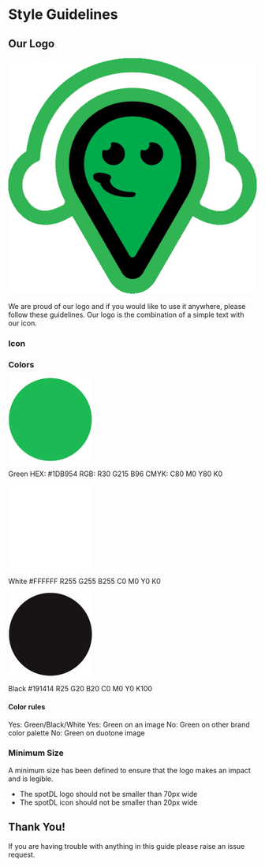 # Style Guidelines

## Our Logo

![alt text](../../images/spotdl-icon.png "spotDL Logo")

We are proud of our logo and if you would like to use it anywhere, please follow these guidelines. Our logo is the combination of a simple text with our icon.

### Icon

### Colors

![alt text](../../images/color1@2x.png "Green")

Green
HEX: #1DB954
RGB: R30 G215 B96
CMYK: C80 M0 Y80 K0

![alt text](../../images/color2@2x.png "White")

White
#FFFFFF
R255 G255 B255
C0 M0 Y0 K0

![alt text](../../images/color3@2x.png "Black")

Black
#191414
R25 G20 B20
C0 M0 Y0 K100

#### Color rules

Yes: Green/Black/White
Yes: Green on an image
No: Green on other brand color palette
No: Green on duotone image

### Minimum Size

A minimum size has been defined to ensure that the logo makes an impact and is legible.

- The spotDL logo should not be smaller than 70px wide
- The spotDL icon should not be smaller than 20px wide

## Thank You!

If you are having trouble with anything in this guide please raise an issue request.
